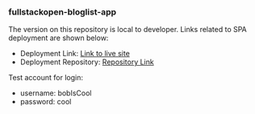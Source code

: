 ### fullstackopen-bloglist-app

The version on this repository is local to developer. Links related to SPA deployment are shown below:

- Deployment Link: [Link to live site](https://khl-bloglist-app.netlify.app/)
- Deployment Repository: [Repository Link](https://github.com/leekahung/fullstackopen-bloglist-app)

Test account for login:

- username: bobIsCool
- password: cool
